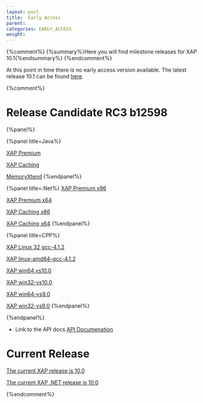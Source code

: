 ```yaml
---
layout: post
title:  Early Access
parent:
categories: EARLY_ACCESS
weight:
---
```


{%comment%}
{%summary%}Here you will find milestone releases for XAP 10.1{%endsummary%}
{%endcomment%}


At this point in time there is no early access version available. The latest release 10.1 can be found [here](/index.html).


{%comment%}
# Release Candidate RC3 b12598

{%panel%}


{%panel title=Java%}

[XAP Premium](http://www.gigaspaces.com/tempfiles/downloads/EarlyAccess/xap/10.1.0/rc3/gigaspaces-xap-premium-10.1.0-rc3-b12598-with-license.zip)

[XAP Caching](http://www.gigaspaces.com/tempfiles/downloads/EarlyAccess/xap/10.1.0/rc3/gigaspaces-xap-caching-10.1.0-rc3-b12598.zip)

[MemoryXtend](http://www.gigaspaces.com/tempfiles/downloads/EarlyAccess/xap/10.1.0/rc3/blobstore-10.1.0-12598_RC3_1.noarch.rpm)
{%endpanel%}


{%panel title=.Net%}
[XAP Premium x86](http://www.gigaspaces.com/tempfiles/downloads/EarlyAccess/xap/10.1.0/rc3/GigaSpaces-XAP.NET-Premium-10.1.0.12598-RC3-x86.msi)

[XAP Premium x64](http://www.gigaspaces.com/tempfiles/downloads/EarlyAccess/xap/10.1.0/rc3/GigaSpaces-XAP.NET-Premium-10.1.0.12598-RC3-x64.msi)

[XAP Caching x86](http://www.gigaspaces.com/tempfiles/downloads/EarlyAccess/xap/10.1.0/rc3/GigaSpaces-XAP.NET-Caching-10.1.0.12598-RC3-x86.msi)

[XAP Caching x64](http://www.gigaspaces.com/tempfiles/downloads/EarlyAccess/xap/10.1.0/rc3/GigaSpaces-XAP.NET-Caching-10.1.0.12598-RC3-x64.msi)
{%endpanel%}

{%panel title=CPP%}

[XAP Linux 32 gcc-4.1.2](http://www.gigaspaces.com/tempfiles/downloads/EarlyAccess/xap/10.1.0/rc3/gigaspaces-cpp-10.1.0-rc3-linux32-gcc-4.1.2.tar.gz)

[XAP linux-amd64-gcc-4.1.2](http://www.gigaspaces.com/tempfiles/downloads/EarlyAccess/xap/10.1.0/rc3/gigaspaces-cpp-10.1.0-rc3-linux-amd64-gcc-4.1.2.tar.gz)

[XAP win64 vs10.0](http://www.gigaspaces.com/tempfiles/downloads/EarlyAccess/xap/10.1.0/rc3/gigaspaces-cpp-10.1.0-rc3-win64-vs10.0.tar.gz)

[XAP win32-vs10.0](http://www.gigaspaces.com/tempfiles/downloads/EarlyAccess/xap/10.1.0/rc3/gigaspaces-cpp-10.1.0-rc3-win32-vs10.0.tar.gz)

[XAP win64-vs9.0](http://www.gigaspaces.com/tempfiles/downloads/EarlyAccess/xap/10.1.0/rc3/gigaspaces-cpp-10.1.0-rc3-win64-vs9.0.tar.gz)

[XAP win32-vs9.0](http://www.gigaspaces.com/tempfiles/downloads/EarlyAccess/xap/10.1.0/rc3/gigaspaces-cpp-10.1.0-rc3-win32-vs9.0.tar.gz)
{%endpanel%}

{%endpanel%}

* Link to the API docs
[API Documenation](/api_documentation)



# Current Release

[The current XAP release is 10.0](/xap100)

[The current XAP .NET release is 10.0](/xap100net)


{%endcomment%}

